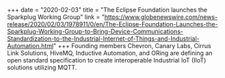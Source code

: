 +++
date = "2020-02-03"
title = "The Eclipse Foundation launches the Sparkplug Working Group"
link = "https://www.globenewswire.com/news-release/2020/02/03/1978911/0/en/The-Eclipse-Foundation-Launches-the-Sparkplug-Working-Group-to-Bring-Device-Communications-Standardization-to-the-Industrial-Internet-of-Things-and-Industrial-Automation.html"
+++
Founding members Chevron, Canary Labs, Cirrus Link Solutions, HiveMQ, Inductive Automation, and ORing are defining an open standard specification to create interoperable Industrial IoT (IIoT) solutions utilizing MQTT.